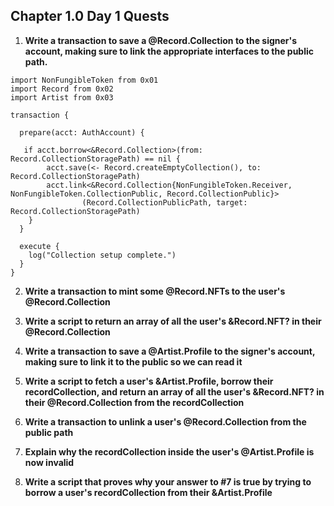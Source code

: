 ## Chapter 1.0 Day 1 Quests

1. **Write a transaction to save a @Record.Collection to the signer's account, making sure to link the appropriate interfaces to the public path.**
```cadence
import NonFungibleToken from 0x01
import Record from 0x02
import Artist from 0x03

transaction {
  
  prepare(acct: AuthAccount) {
  
   if acct.borrow<&Record.Collection>(from: Record.CollectionStoragePath) == nil {
        acct.save(<- Record.createEmptyCollection(), to: Record.CollectionStoragePath)
        acct.link<&Record.Collection{NonFungibleToken.Receiver, NonFungibleToken.CollectionPublic, Record.CollectionPublic}>
                (Record.CollectionPublicPath, target: Record.CollectionStoragePath)
    }
  }

  execute {
    log("Collection setup complete.")
  }
}
```

2. **Write a transaction to mint some @Record.NFTs to the user's @Record.Collection**


3. **Write a script to return an array of all the user's &Record.NFT? in their @Record.Collection**


4. **Write a transaction to save a @Artist.Profile to the signer's account, making sure to link it to the public so we can read it**


5. **Write a script to fetch a user's &Artist.Profile, borrow their recordCollection, and return an array of all the user's &Record.NFT? in their @Record.Collection from the recordCollection**


6. **Write a transaction to unlink a user's @Record.Collection from the public path**


7. **Explain why the recordCollection inside the user's @Artist.Profile is now invalid**


8. **Write a script that proves why your answer to #7 is true by trying to borrow a user's recordCollection from their &Artist.Profile**
